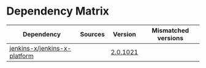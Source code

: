 # Dependency Matrix

Dependency | Sources | Version | Mismatched versions
---------- | ------- | ------- | -------------------
[jenkins-x/jenkins-x-platform](https://github.com/jenkins-x/jenkins-x-platform.git) |  | [2.0.1021](https://github.com/jenkins-x/jenkins-x-platform/releases/tag/v2.0.1021) | 
